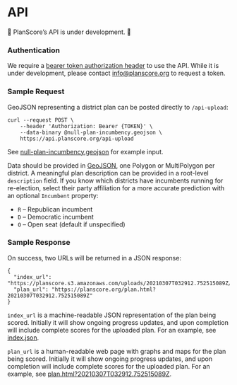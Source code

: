 API
===

🚧 PlanScore’s API is under development. 🚧

### Authentication

We require a [bearer token authorization header](https://tools.ietf.org/html/rfc6750)
to use the API. While it is under development, please contact
[info@planscore.org](mailto:info@planscore.org) to request a token.

### Sample Request

GeoJSON representing a district plan can be posted directly to `/api-upload`:

    curl --request POST \
        --header 'Authorization: Bearer {TOKEN}' \
        --data-binary @null-plan-incumbency.geojson \
        https://api.planscore.org/api-upload

See [null-plan-incumbency.geojson](planscore/tests/data/null-plan-incumbency.geojson)
for example input.

Data should be provided in [GeoJSON](https://geojson.org), one Polygon or
MultiPolygon per district. A meaningful plan description can be provided in a
root-level `description` field. If you know which districts have incumbents
running for re-election, select their party affiliation for a more accurate
prediction with an optional `Incumbent` property:

- `R` – Republican incumbent
- `D` – Democratic incumbent
- `O` – Open seat (default if unspecified)

### Sample Response

On success, two URLs will be returned in a JSON response:

    {
      "index_url": "https://planscore.s3.amazonaws.com/uploads/20210307T032912.752515089Z/index.json",
      "plan_url": "https://planscore.org/plan.html?20210307T032912.752515089Z"
    }

`index_url` is a machine-readable JSON representation of the plan being scored.
Initially it will show ongoing progress updates, and upon completion will
include complete scores for the uploaded plan. For an example, see
[index.json](https://planscore.s3.amazonaws.com/uploads/20210307T032912.752515089Z/index.json).

`plan_url` is a human-readable web page with graphs and maps for the plan being
scored. Initially it will show ongoing progress updates, and upon completion
will include complete scores for the uploaded plan. For an example, see
[plan.html?20210307T032912.752515089Z](https://planscore.org/plan.html?20210307T032912.752515089Z).
